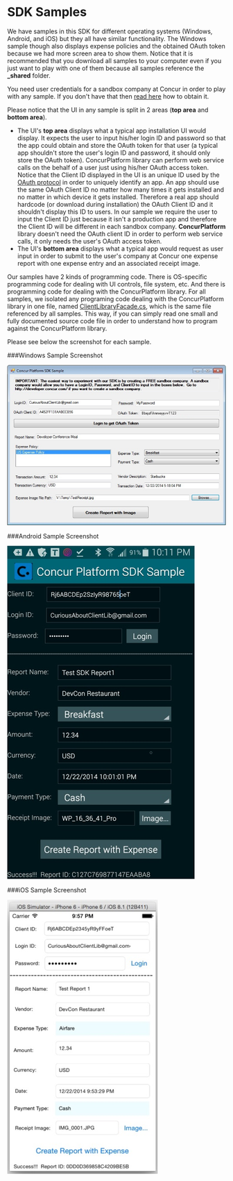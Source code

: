 SDK Samples
============

We have samples in this SDK for different operating systems (Windows, Android, and iOS) but they all have similar functionality. The Windows sample though also displays expense policies and the obtained OAuth token because we had more screen area to show them. Notice that it is recommended that you download all samples to your computer even if you just want to play with one of them because all samples reference the **_shared** folder.

You need user credentials for a sandbox company at Concur in order to play with any sample. If you don't have that then [read here](../README.md#User-Credentials-and-Sandbox-Company) how to obtain it.

Please notice that the UI in any sample is split in 2 areas (**top area** and **bottom area**). 
* The UI's **top area** displays what a typical app installation UI would display. It expects the user to input his/her login ID and password so that the app could obtain and store the OAuth token for that user (a typical app shouldn't store the user's login ID and password, it should only store the OAuth token). ConcurPlatform library can perform web service calls on the behalf of a user just using his/her OAuth access token. Notice that the Client ID displayed in the UI is an unique ID used by the [OAuth protocol](https://tools.ietf.org/html/rfc6749) in order to uniquely identify an app. An app should use the same OAuth Client ID no matter how many times it gets installed and no matter in which device it gets installed. Therefore a real app should hardcode (or download during installation) the OAuth Client ID and it shouldn't display this ID to users. In our sample we require the user to input the Client ID just because it isn't a production app and therefore the Client ID will be different in each sandbox company. **ConcurPlatform** library doesn't need the OAuth client ID in order to perform web service calls, it only needs the user's OAuth access token.
* The UI's **bottom area** displays what a typical app would request as user input in order to submit to the user's company at Concur one expense report with one expense entry and an associated receipt image.  

Our samples have 2 kinds of programming code. There is OS-specific programming code for dealing with UI controls, file system, etc. And there is programming code for dealing with the ConcurPlatform library. For all samples, we isolated any programing code dealing with the ConcurPlatform library in one file, named [ClientLibraryFacade.cs](./_shared/ClientLibraryFacade.cs), which is the same file referenced by all samples. This way, if you can simply read one small and fully documented source code file in order to understand how to program against the ConcurPlatform library.

Please see below the screenshot for each sample.

###Windows Sample Screenshot

![Windows Sample Screenshot](../figures/windows_sample_figure1.jpg)


###Android Sample Screenshot

![Android Sample Screenshot](../figures/android_sample_figure1.jpg)


###iOS Sample Screenshot

![iOS Sample Screenshot](../figures/iOS_sample_figure1.jpg)